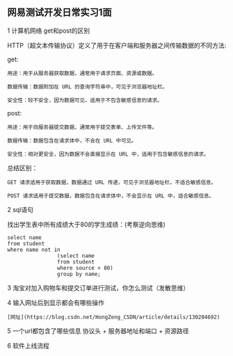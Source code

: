 ## 网易测试开发日常实习1面

1 计算机网络 get和post的区别

HTTP（超文本传输协议）定义了用于在客户端和服务器之间传输数据的不同方法:

get: 

    用途：用于从服务器获取数据，通常用于请求页面、资源或数据。

    数据传输：数据附加在 URL 的查询字符串中，可见于浏览器地址栏。

    安全性：较不安全，因为数据可见，适用于不包含敏感信息的请求。

post:

    用途：用于向服务器提交数据，通常用于提交表单、上传文件等。

    数据传输：数据包含在请求体中，不会在 URL 中可见。

    安全性：相对更安全，因为数据不会直接显示在 URL 中，适用于包含敏感信息的请求。

总结区别：

    GET 请求适用于获取数据，数据通过 URL 传递，可见于浏览器地址栏，不适合敏感信息。

    POST 请求适用于提交数据，数据包含在请求体中，不会显示在 URL 中，适合敏感信息。

2 sql语句

找出学生表中所有成绩大于80的学生成绩：(考察逆向思维)

```
select name 
from student
where name not in 
                (select name
                from student
                where source < 80)
                group by name;
```

3 淘宝对加入购物车和提交订单进行测试，你怎么测试（发散思维）


4 输入网址后到显示都会有哪些操作

    [网址](https://blog.csdn.net/HongZeng_CSDN/article/details/130284692)

5 一个url都包含了哪些信息
 协议头 + 服务器地址和端口 + 资源路径

6 软件上线流程